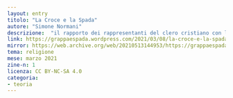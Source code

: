 ```yaml
---
layout: entry
titolo: "La Croce e la Spada"
autore: "Simone Normani"
descrizione:  "il rapporto dei rappresentanti del clero cristiano con la scherma, la guerra, e le armi"
link: https://grappaespada.wordpress.com/2021/03/08/la-croce-e-la-spada-vecchio-carnevale-blogghereccio/
mirror: https://web.archive.org/web/20210513144953/https://grappaespada.wordpress.com/2021/03/08/la-croce-e-la-spada-vecchio-carnevale-blogghereccio/
tema: religione
mese: marzo 2021
zine-n: 1
licenza: CC BY-NC-SA 4.0
categoria:
- teoria
---
```

